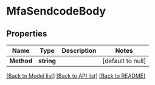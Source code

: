 # MfaSendcodeBody

## Properties
Name | Type | Description | Notes
------------ | ------------- | ------------- | -------------
**Method** | **string** |  | [default to null]

[[Back to Model list]](../README.md#documentation-for-models) [[Back to API list]](../README.md#documentation-for-api-endpoints) [[Back to README]](../README.md)

